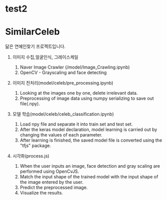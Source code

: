 # test2
# SimilarCeleb
닮은 연예인찾기 프로젝트입니다.


1. 이미지 수집,얼굴인식, 그레이스케일
   1) Naver Image Crawler (/model/Image_Crawling.ipynb)
   2) OpenCV - Grayscaling and face detecting

2. 이미지 전처리(model/celeb/pre_processing.ipynb)
   1) Looking at the images one by one, delete irrelevant data.
   2) Preprocessing of image data using numpy serializing to save out file(.npy).


3. 모델 학습(model/celeb/celeb_classification.ipynb)
   1) Load npy file and separate it into train set and test set.
   2) After the keras model declaration, model learning is carried out by changing the values of each parameter.
   3) After learning is finished, the saved model file is converted using the "tfjs" package.

4. 시각화(process.js)
   1) When the user inputs an image, face detection and gray scaling are performed using OpenCvJS.
   2) Match the input shape of the trained model with the input shape of the image entered by the user.
   3) Predict the preprocessed image.
   4) Visualize the results.
